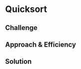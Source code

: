# Quicksort
<!-- Sorts an array using the quicksort -->

## Challenge
<!-- Write a function that completes a quicksort -->

## Approach & Efficiency
<!-- BigO time is (n log n), BigO space is O(1) -->

## Solution
<!--  [Quicksort Method](/.assets/quicksort.jpg)-->